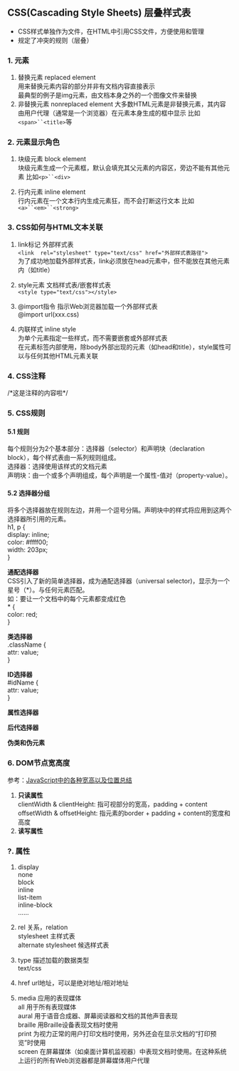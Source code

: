 ## CSS(Cascading Style Sheets) 层叠样式表
- CSS样式单独作为文件，在HTML中引用CSS文件，方便使用和管理
- 规定了冲突的规则（层叠）

### 1. 元素
1. 替换元素 replaced element  
用来替换元素内容的部分并非有文档内容直接表示  
最典型的例子是img元素，由文档本身之外的一个图像文件来替换
2. 非替换元素 nonreplaced element
大多数HTML元素是非替换元素，其内容由用户代理（通常是一个浏览器）在元素本身生成的框中显示
比如`<span>``<title>`等

### 2. 元素显示角色
1. 块级元素 block element  
块级元素生成一个元素框，默认会填充其父元素的内容区，旁边不能有其他元素
比如`<p>``<div>`

2. 行内元素 inline element  
行内元素在一个文本行内生成元素狂，而不会打断这行文本
比如`<a>``<em>``<strong>`

### 3. CSS如何与HTML文本关联
1. link标记 外部样式表  
`<link  rel="stylesheet" type="text/css" href="外部样式表路径">`  
为了成功地加载外部样式表，link必须放在head元素中，但不能放在其他元素内（如title）

2. style元素 文档样式表/嵌套样式表  
`<style type="text/css"></style>`

3. @import指令 指示Web浏览器加载一个外部样式表  
@import url(xxx.css)

4. 内联样式 inline style  
为单个元素指定一些样式，而不需要嵌套或外部样式表  
在元素标签内部使用，除body外部出现的元素（如head和title），style属性可以与任何其他HTML元素关联

### 4. CSS注释
/\*这是注释的内容啦\*/

### 5. CSS规则
#### 5.1 规则
每个规则分为2个基本部分：选择器（selector）和声明块（declaration block），每个样式表由一系列规则组成。  
选择器：选择使用该样式的文档元素  
声明块：由一个或多个声明组成，每个声明是一个属性-值对（property-value）。

#### 5.2 选择器分组
将多个选择器放在规则左边，并用一个逗号分隔。声明块中的样式将应用到这两个选择器所引用的元素。  
h1, p {  
    display: inline;  
    color: #ffff00;  
    width: 203px;    
}

__通配选择器__  
CSS引入了新的简单选择器，成为通配选择器（universal selector)，显示为一个星号（*）。与任何元素匹配。  
如：要让一个文档中的每个元素都变成红色  
\* {  
	color: red;  
}

__类选择器__  
.className {  
attr: value;  
}

__ID选择器__  
\#idName {  
attr: value;  
}  

__属性选择器__  

__后代选择器__  

__伪类和伪元素__ 

### 6. DOM节点宽高度
参考：[JavaScript中的各种宽高以及位置总结](https://segmentfault.com/a/1190000002545307)  
1. __只读属性__  
clientWidth & clientHeight: 指可视部分的宽高，padding + content
offsetWidth & offsetHeight: 指元素的border + padding + content的宽度和高度  
2. __读写属性__
 

### ?. 属性
1. display  
none  
block  
inline  
list-item  
inline-block  
……  

2. rel 关系，relation    
stylesheet 主样式表  
alternate stylesheet 候选样式表

3. type 描述加载的数据类型  
text/css

4. href url地址，可以是绝对地址/相对地址
5. media 应用的表现媒体  
all 用于所有表现媒体  
aural 用于语音合成器、屏幕阅读器和文档的其他声音表现  
braille  用Braille设备表现文档时使用   
print 为视力正常的用户打印文档时使用，另外还会在显示文档的“打印预览”时使用  
screen 在屏幕媒体（如桌面计算机监视器）中表现文档时使用。在这种系统上运行的所有Web浏览器都是屏幕媒体用户代理

  

